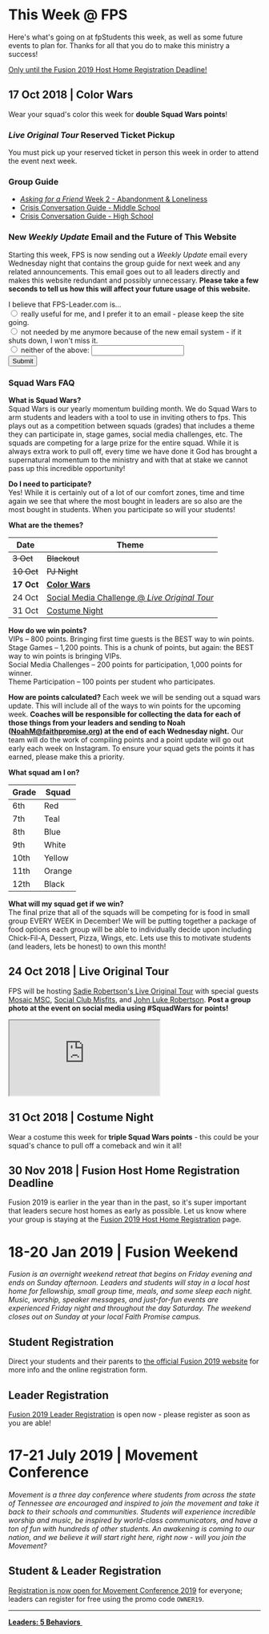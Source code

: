 # This Week @ FPS  
Here's what's going on at fpStudents this week, as well as some future events to plan for. Thanks for all that you do to make this ministry a success!  

<a class="btn btn-primary btn-block" href="#11-nov-2018-fusion-host-home-registration-deadline" role="button">Only <b><span id="MyTimer"></span></b> until the Fusion 2019 Host Home Registration Deadline!</a>

## 17 Oct 2018 | Color Wars  
Wear your squad's color this week for **double Squad Wars points**!  

### *Live Original Tour* Reserved Ticket Pickup  
You must pick up your reserved ticket in person this week in order to attend the event next week.  

### Group Guide  
- [*Asking for a Friend* Week 2 - Abandonment & Loneliness ](guide.pdf)  
- [Crisis Conversation Guide - Middle School](crisis-ms.pdf)  
- [Crisis Conversation Guide - High School](crisis-hs.pdf)  

### New *Weekly Update* Email and the Future of This Website  
Starting this week, FPS is now sending out a *Weekly Update* email every Wednesday night that contains the group guide for next week and any related announcements. This email goes out to all leaders directly and makes this website redundant and possibly unnecessary. **Please take a few seconds to tell us how this will affect your future usage of this website.**

<form name="Future_Form" netlify>
	I believe that FPS-Leader.com is...<br>
  <input type="radio" name="future" value="keep_the_site_going"> really useful for me, and I prefer it to an email - please keep the site going.<br>
  <input type="radio" name="future" value="shut_the_site_down"> not needed by me anymore because of the new email system - if it shuts down, I won't miss it.<br>
  <input type="radio" name="future" value="comments_needed"> neither of the above: <input type="text" name="comments"><br>
  <button type="submit">Submit</button>
</form>

### Squad Wars FAQ  
**What is Squad Wars?**  
Squad Wars is our yearly momentum building month.  We do Squad Wars to arm students and leaders with a tool to use in inviting others to fps.  This plays out as a competition between squads (grades) that includes a theme they can participate in, stage games, social media challenges, etc. The squads are competing for a large prize for the entire squad. While it is always extra work to pull off, every time we have done it God has brought a supernatural momentum to the ministry and with that at stake we cannot pass up this incredible opportunity!  

**Do I need to participate?**  
Yes! While it is certainly out of a lot of our comfort zones, time and time again we see that where the most bought in leaders are so also are the most bought in students.  When you participate so will your students!  

**What are the themes?**  

| Date          | Theme                                                                                 |
|---------------|---------------------------------------------------------------------------------------|
| <s>3 Oct</s>  | <s>Blackout</s>                                                                       |
| <s>10 Oct</s> | <s>PJ Night</s>                                                                       |
| **17 Oct**    | [**Color Wars**](#17-oct-2018-color-wars)                                             |
| 24 Oct        | [Social Media Challenge @ *Live Original Tour*](#24-oct-2018-live-original-tour)      |
| 31 Oct        | [Costume Night](#31-oct-2018-costume-night)                                           |

**How do we win points?**  
VIPs – 800 points. Bringing first time guests is the BEST way to win points.   
Stage Games – 1,200 points.  This is a chunk of points, but again: the BEST way to win points is bringing VIPs.  
Social Media Challenges – 200 points for participation, 1,000 points for winner.  
Theme Participation – 100 points per student who participates.  

**How are points calculated?**
Each week we will be sending out a squad wars update.  This will include all of the ways to win points for the upcoming week.  **Coaches will be responsible for collecting the data for each of those things from your leaders and sending to Noah (NoahM@faithpromise.org) at the end of each Wednesday night.**  Our team will do the work of compiling points and a point update will go out early each week on Instagram. To ensure your squad gets the points it has earned, please make this a priority.  

**What squad am I on?**  

| Grade | Squad  |
|-------|--------|
| 6th   | Red    |
| 7th   | Teal   |
| 8th   | Blue   |
| 9th   | White  |
| 10th  | Yellow |
| 11th  | Orange |
| 12th  | Black  |

**What will my squad get if we win?**  
The final prize that all of the squads will be competing for is food in small group EVERY WEEK in December!  We will be putting together a package of food options each group will be able to individually decide upon including Chick-Fil-A, Dessert, Pizza, Wings, etc. Lets use this to motivate students (and leaders, lets be honest) to own this month!  

## 24 Oct 2018 | Live Original Tour  
FPS will be hosting [Sadie Robertson's Live Original Tour](https://liveoriginal.com/) with special guests [Mosaic MSC](https://www.mosaicmsc.com/), [Social Club Misfits](http://www.socialclubmisfits.com/), and [John Luke Robertson](http://duckcommander.com/meet-the-family/john-luke-robertson). **Post a group photo at the event on social media using #SquadWars for points!**  
<iframe src="https://www.youtube.com/embed/4KOS1bfX1Do" allowfullscreen></iframe>

## 31 Oct 2018 | Costume Night  
Wear a costume this week for **triple Squad Wars points** - this could be your squad's chance to pull off a comeback and win it all!  

## 30 Nov 2018 | Fusion Host Home Registration Deadline  
Fusion 2019 is earlier in the year than in the past, so it's super important that leaders secure host homes as early as possible. Let us know where your group is staying at the [Fusion 2019 Host Home Registration](https://docs.google.com/forms/d/e/1FAIpQLSdXV04WAgmCv1IVQsg0SbhXDg8JXIhdhzvgeh-BPC3PSPSrBQ/viewform?c=0&w=1&usp=mail_form_link) page.

# 18-20 Jan 2019 | Fusion Weekend   
*Fusion is an overnight weekend retreat that begins on Friday evening and ends on Sunday afternoon. Leaders and students will stay in a local host home for fellowship, small group time, meals, and some sleep each night. Music, worship, speaker messages, and just-for-fun events are experienced Friday night and throughout the day Saturday. The weekend closes out on Sunday at your local Faith Promise campus.*  

## Student Registration  
Direct your students and their parents to [the official Fusion 2019 website](http://fpstudents.org/events/fusion-2019) for more info and the online registration form.  

## Leader Registration  
[Fusion 2019 Leader Registration](https://my.faithpromise.org/portal/get_form.aspx?id=bad6d912-5be3-4035-8018-f97b6930be56) is open now - please register as soon as you are able!  

# 17-21 July 2019 | Movement Conference  
*Movement is a three day conference where students from across the state of Tennessee are encouraged and inspired to join the movement and take it back to their schools and communities. Students will experience incredible worship and music, be inspired by world-class communicators, and have a ton of fun with hundreds of other students. An awakening is coming to our nation, and we believe it will start right here, right now - will you join the Movement?*  

## Student & Leader Registration
[Registration is now open for Movement Conference 2019](https://movementconf.com/) for everyone; leaders can register for free using the promo code `OWNER19`.

<!--End of Markdown Content-->
<script src="scripts.js"></script>

<!--Bottom Page Nav Buttons-->
<hr>
<a class="btn btn-default btn-sm" href="/leaders" role="button"><b>Leaders: 5 Behaviors</b>&nbsp;<i class="fa fa-arrow-right"></i></a>
